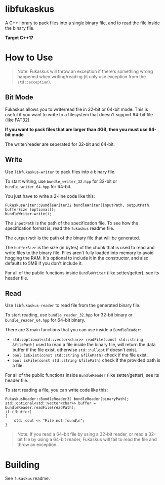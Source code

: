 # libfukaskus

A C++ library to pack files into a single binary file, and to read the file inside the binary file. 

**Target C++17**

# How to Use

> Note: Fukaskus will throw an exception if there's something wrong happened when writing/reading (it only use exception from the `std::exception`).

## Bit Mode

Fukaskus allows you to write/read file in 32-bit or 64-bit mode. This is useful if you want to write to a filesystem that doesn't support 64-bit file (like FAT32).

**If you want to pack files that are larger than 4GB, then you must use 64-bit mode**

The writer/reader are seperated for 32-bit and 64-bit.

## Write

Use `libfukaskus-writer` to pack files into a binary file. 

To start writing, use `bundle_writer_32.hpp` for 32-bit or `bundle_writer_64.hpp` for 64-bit.

You just have to write a 2-line code like this:
```
FukaskusWriter::BundleWriter32 bundleWriter(inputPath, outputPath, bufferSize [optional]);
bundleWriter.write();
```

The `inputPath` is the path of the specification file. To see how the specification format is, read the `fukaskus` readme file.

The `outputPath` is the path of the binary file that will be generated.

The `bufferSize` is the size (in bytes) of the chunk that is used to read and write files to the binary file. Files aren't fully loaded into memory to avoid hogging the RAM. It`s optional to include it in the constructor, and also defaults to 5MB if you don't include it.


For all of the public functions inside `BundleWriter` (like setter/getter), see its header file.

## Read

Use `libfukaskus-reader` to read file from the generated binary file.

To start reading, use `bundle_reader_32.hpp` for 32-bit binary or `bundle_reader_64.hpp` for 64-bit binary.

There are 3 main functions that you can use inside a `BundleReader`:

- `std::optional<std::vector<char>> readFile(const std::string &filePath)` used to read a file inside the binary file, will return the data buffer if the file exist, otherwise `std::nullopt` if doesn't exist.
- `bool isExist(const std::string &filePath)` check if the file exist.
- `bool isFile(const std::string &filePath)` check if the provided path is a file.

For all of the public functions inside `BundleReader` (like setter/getter), see its header file.


To start reading a file, you can write code like this:
```
FukaskusReader::BundleReader32 bundleReader(binaryPath);
std::optional<std::vector<char>> buffer = bundleReader.readFile(readPath);
if (!buffer)
{
    std::cout << "File not found\n";
}
```

> Note: If you read a 64-bit file by using a 32-bit reader, or read a 32-bit file by using a 64-bit reader, Fukaskus will fail to read the file and throw an exception.

# Building

See `fukaskus` readme.
